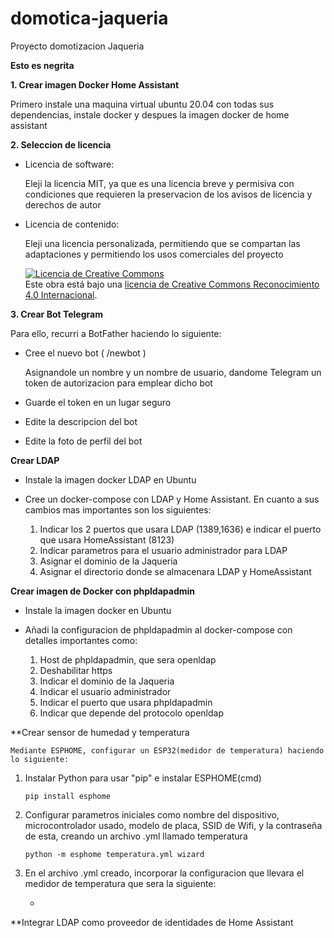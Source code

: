 # domotica-jaqueria
Proyecto domotizacion Jaqueria

**Esto es negrita**

**1. Crear imagen Docker Home Assistant**

Primero instale una maquina virtual ubuntu 20.04 con todas sus dependencias, instale docker y despues la imagen docker de home assistant

**2. Seleccion de licencia**

- Licencia de software:

    Eleji la licencia MIT, ya que es una licencia breve y permisiva con condiciones que requieren la preservacion de los avisos de licencia y derechos de autor

- Licencia de contenido:

    Eleji una licencia personalizada, permitiendo que se compartan las adaptaciones y  permitiendo los usos comerciales del proyecto

    <a rel="license" href="http://creativecommons.org/licenses/by/4.0/"><img alt="Licencia de Creative Commons" style="border-width:0" src="https://i.creativecommons.org/l/by/4.0/88x31.png" /></a><br />Este obra está bajo una <a rel="license" href="http://creativecommons.org/licenses/by/4.0/">licencia de Creative Commons Reconocimiento 4.0 Internacional</a>.

**3. Crear Bot Telegram**

Para ello, recurri a BotFather haciendo lo siguiente:

- Cree el nuevo bot ( /newbot )
    
    Asignandole un nombre y un nombre de usuario, dandome Telegram un token de autorizacion para emplear dicho bot

- Guarde el token en un lugar seguro

- Edite la descripcion del bot

- Edite la foto de perfil del bot

**Crear LDAP**

- Instale la imagen docker LDAP en Ubuntu
- Cree un docker-compose con LDAP y Home Assistant. En cuanto a sus cambios mas importantes son los siguientes:

    1. Indicar los 2 puertos que usara LDAP (1389,1636) e indicar el puerto que usara HomeAssistant (8123)
    2. Indicar parametros para el usuario administrador para LDAP
    3. Asignar el dominio de la Jaqueria 
    4. Asignar el directorio donde se almacenara LDAP y HomeAssistant

**Crear imagen de Docker con phpldapadmin**

- Instale la imagen docker en Ubuntu
- Añadi la configuracion de phpldapadmin al docker-compose con detalles importantes como:

    1. Host de phpldapadmin, que sera openldap
    2. Deshabilitar https
    3. Indicar el dominio de la Jaqueria
    4. Indicar el usuario administrador
    5. Indicar el puerto que usara phpldapadmin
    6. Indicar que depende del protocolo openldap

**Crear sensor de humedad y temperatura

    Mediante ESPHOME, configurar un ESP32(medidor de temperatura) haciendo lo siguiente:

1. Instalar Python para usar "pip" e instalar ESPHOME(cmd)

    ```pip install esphome```

2. Configurar parametros iniciales como nombre del dispositivo, microcontrolador usado, modelo de placa, SSID de Wifi, y la contraseña de esta, creando un archivo .yml llamado temperatura

    ```python -m esphome temperatura.yml wizard```

3. En el archivo .yml creado, incorporar la configuracion que llevara el medidor de temperatura que sera la siguiente:

    - 
    

**Integrar LDAP como proveedor de identidades de Home Assistant

